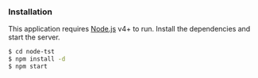 ### Installation

This application requires [Node.js](https://nodejs.org/) v4+ to run.
Install the dependencies and start the server.

```sh
$ cd node-tst
$ npm install -d
$ npm start
```
